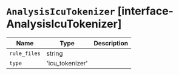 # `AnalysisIcuTokenizer` [interface-AnalysisIcuTokenizer]

| Name | Type | Description |
| - | - | - |
| `rule_files` | string | &nbsp; |
| `type` | 'icu_tokenizer' | &nbsp; |
